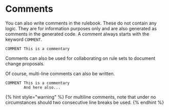 # Comments

You can also write comments in the rulebook. These do not contain any logic. They are for information purposes only and are also generated as comments in the generated code. A comment always starts with the keyword `COMMENT`.

```text
COMMENT This is a commentary
```

Comments can also be used for collaborating on rule sets to document change proposals.

Of course, multi-line comments can also be written.

```text
COMMENT This is a commentary
        And here also...
```

{% hint style="warning" %}
For multiline comments, note that under no circumstances should two consecutive line breaks be used.
{% endhint %}



